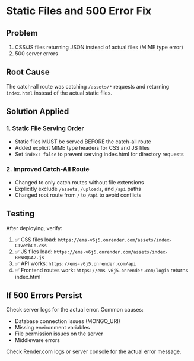 # Static Files and 500 Error Fix

## Problem
1. CSS/JS files returning JSON instead of actual files (MIME type error)
2. 500 server errors

## Root Cause
The catch-all route was catching `/assets/*` requests and returning `index.html` instead of the actual static files.

## Solution Applied

### 1. Static File Serving Order
- Static files MUST be served BEFORE the catch-all route
- Added explicit MIME type headers for CSS and JS files
- Set `index: false` to prevent serving index.html for directory requests

### 2. Improved Catch-All Route
- Changed to only catch routes without file extensions
- Explicitly exclude `/assets`, `/uploads`, and `/api` paths
- Changed root route from `/` to `/api` to avoid conflicts

## Testing

After deploying, verify:
1. ✅ CSS files load: `https://ems-v6j5.onrender.com/assets/index-C1vetbCo.css`
2. ✅ JS files load: `https://ems-v6j5.onrender.com/assets/index-B8WBQGA2.js`
3. ✅ API works: `https://ems-v6j5.onrender.com/api`
4. ✅ Frontend routes work: `https://ems-v6j5.onrender.com/login` returns index.html

## If 500 Errors Persist

Check server logs for the actual error. Common causes:
- Database connection issues (MONGO_URI)
- Missing environment variables
- File permission issues on the server
- Middleware errors

Check Render.com logs or server console for the actual error message.

